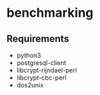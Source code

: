 # benchmarking

## Requirements
* python3
* postgresql-client 
* libcrypt-rijndael-perl
* libcrypt-cbc-perl 
* dos2unix

